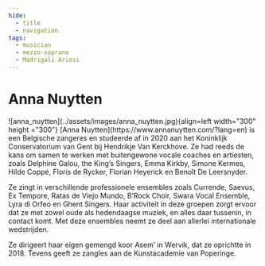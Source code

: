 ```yaml
---
hide:
  - title
  - navigation
tags: 
  - musician
  - mezzo-soprano 
  - Madrigali Ariosi
---
```


# Anna Nuytten

<div class="grid" markdown>
![anna_nuytten](../assets/images/anna_nuytten.jpg){align=left width="300" height ="300"}
[Anna Nuytten](https://www.annanuytten.com/?lang=en) is een Belgische zangeres en studeerde af in 2020 aan het
Koninklijk Conservatorium van Gent bij Hendrikje Van Kerckhove. Ze had
reeds de kans om samen te werken met buitengewone vocale coaches
en artiesten, zoals Delphine Galou, the King’s Singers, Emma Kirkby,
Simone Kermes, Hilde Coppé, Floris de Rycker, Florian Heyerick en
Benoît De Leersnyder.

</div> 

Ze zingt in verschillende professionele ensembles zoals Currende,
Saevus, Ex Tempore, Ratas de Viejo Mundo, B’Rock Choir, Swara Vocal
Ensemble, Lyra di Orfeo en Ghent Singers. Haar activiteit in deze
groepen zorgt ervoor dat ze met zowel oude als hedendaagse muziek,
en alles daar tussenin, in contact komt. Met deze ensembles neemt ze
deel aan allerlei internationale wedstrijden.

Ze dirigeert haar eigen gemengd koor Asem’ in Wervik, dat ze oprichtte
in 2018. Tevens geeft ze zangles aan de Kunstacademie van Poperinge.


